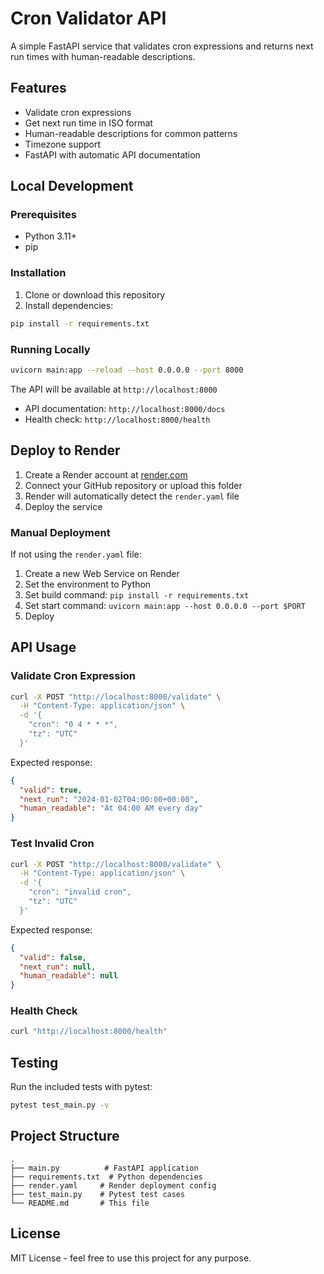 # Cron Validator API

A simple FastAPI service that validates cron expressions and returns next run times with human-readable descriptions.

## Features

- Validate cron expressions
- Get next run time in ISO format
- Human-readable descriptions for common patterns
- Timezone support
- FastAPI with automatic API documentation

## Local Development

### Prerequisites

- Python 3.11+
- pip

### Installation

1. Clone or download this repository
2. Install dependencies:
```bash
pip install -r requirements.txt
```

### Running Locally

```bash
uvicorn main:app --reload --host 0.0.0.0 --port 8000
```

The API will be available at `http://localhost:8000`

- API documentation: `http://localhost:8000/docs`
- Health check: `http://localhost:8000/health`

## Deploy to Render

1. Create a Render account at [render.com](https://render.com)
2. Connect your GitHub repository or upload this folder
3. Render will automatically detect the `render.yaml` file
4. Deploy the service

### Manual Deployment

If not using the `render.yaml` file:

1. Create a new Web Service on Render
2. Set the environment to Python
3. Set build command: `pip install -r requirements.txt`
4. Set start command: `uvicorn main:app --host 0.0.0.0 --port $PORT`
5. Deploy

## API Usage

### Validate Cron Expression

```bash
curl -X POST "http://localhost:8000/validate" \
  -H "Content-Type: application/json" \
  -d '{
    "cron": "0 4 * * *",
    "tz": "UTC"
  }'
```

Expected response:
```json
{
  "valid": true,
  "next_run": "2024-01-02T04:00:00+00:00",
  "human_readable": "At 04:00 AM every day"
}
```

### Test Invalid Cron

```bash
curl -X POST "http://localhost:8000/validate" \
  -H "Content-Type: application/json" \
  -d '{
    "cron": "invalid cron",
    "tz": "UTC"
  }'
```

Expected response:
```json
{
  "valid": false,
  "next_run": null,
  "human_readable": null
}
```

### Health Check

```bash
curl "http://localhost:8000/health"
```

## Testing

Run the included tests with pytest:

```bash
pytest test_main.py -v
```

## Project Structure

```
.
├── main.py          # FastAPI application
├── requirements.txt  # Python dependencies
├── render.yaml     # Render deployment config
├── test_main.py    # Pytest test cases
└── README.md       # This file
```

## License

MIT License - feel free to use this project for any purpose.